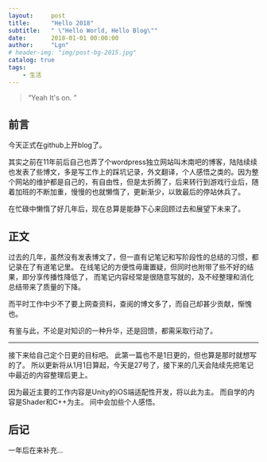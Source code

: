 ```yaml
---
layout:     post
title:      "Hello 2018"
subtitle:   " \"Hello World, Hello Blog\""
date:       2018-01-01 00:00:00
author:     "Lgn"
# header-img: "img/post-bg-2015.jpg"
catalog: true
tags:
    - 生活
---
```


> “Yeah It's on. ”


## 前言

今天正式在github上开blog了。

其实之前在11年前后自己也弄了个wordpress独立网站叫木南吧的博客，陆陆续续也发表了些博文，多是写工作上的踩坑记录，外文翻译，个人感悟之类的。因为整个网站的维护都是自己的，有自由性，但是太折腾了，后来转行到游戏行业后，随着加班的不断加重，慢慢的也就懒惰了，更新渐少，以致最后的停站休兵了。

在忙碌中懒惰了好几年后，现在总算是能静下心来回顾过去和展望下未来了。

## 正文

过去的几年，虽然没有发表博文了，但一直有记笔记和写阶段性的总结的习惯，都记录在了有道笔记里。
在线笔记的方便性毋庸置疑，但同时也附带了些不好的结果，即分享传播性降低了，
而笔记内容经常是很随意写就的，及不经整理和消化总结带来了质量的下降。

而平时工作中少不了要上网查资料，查阅的博文多了，而自己却甚少贡献，惭愧也。

有鉴与此，不论是对知识的一种升华，还是回馈，都需采取行动了。

---

接下来给自己定个日更的目标吧。
此第一篇也不是1日更的，但也算是那时就想写的了。
所以更新将从1月1日算起，今天是27号了，接下来的几天会陆续先把笔记中最近的内容整理后更上。

因为最近主要的工作内容是Unity的iOS端适配性开发，将以此为主。
而自学的内容是Shader和C++为主。
间中会加些个人感悟。


## 后记

一年后在来补充...